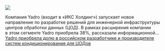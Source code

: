 <!--2025-02-04 12:15:55-->
<div class="yb">
  <div class="rss smaller1 habr"><img src="https://habrastorage.org/getpro/habr/upload_files/1ea/962/3e0/1ea9623e0aba8bf82c6d107f3b56fd7b.png" /><p>Компания Yadro (входит в «ИКС Холдинг») запускает новое направление по&nbsp;разработке решений для&nbsp;инженерной инфраструктуры центров обработки данных (ЦОД). В&nbsp;рамках расширения компании в&nbsp;этом сегменте Yadro приобрела 38%, рассказали информационной... <br><a class="light" href="https://habr.com/ru/news/879404/?utm_source=habrahabr&utm_medium=rss&utm_campaign=879404">Yadro приобрела долю в российском разработчике и производителе систем кондиционирования для ЦОДов</a></div>
</div>
